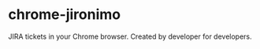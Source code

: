 chrome-jironimo
===============

JIRA tickets in your Chrome browser. Created by developer for developers.
